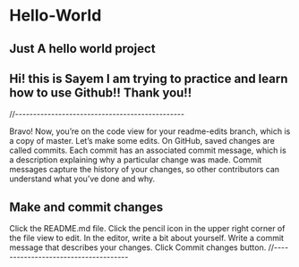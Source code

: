 # Hello-World
Just A hello world project
--------------------------------------------
Hi! this is Sayem I am trying to practice and learn how to use Github!!
Thank you!! 
-----------------------------------------------------------------------------

//-----------------------------------------------

Bravo! Now, you’re on the code view for your readme-edits branch, which is a copy of master. Let’s make some edits.
On GitHub, saved changes are called commits. Each commit has an associated commit message, which is a description explaining why a particular change was made. Commit messages capture the history of your changes, so other contributors can understand what you’ve done and why.


Make and commit changes
-------------------------------
Click the README.md file.
Click the  pencil icon in the upper right corner of the file view to edit.
In the editor, write a bit about yourself.
Write a commit message that describes your changes.
Click Commit changes button.
//-------------------------------------
